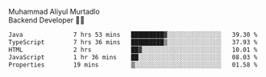 Muhammad Aliyul Murtadlo
<br>
Backend Developer 👨‍💻
<br>
<!--START_SECTION:waka-->

```txt
Java              7 hrs 53 mins   █████████▓░░░░░░░░░░░░░░░   39.30 %
TypeScript        7 hrs 36 mins   █████████▒░░░░░░░░░░░░░░░   37.93 %
HTML              2 hrs           ██▓░░░░░░░░░░░░░░░░░░░░░░   10.01 %
JavaScript        1 hr 36 mins    ██░░░░░░░░░░░░░░░░░░░░░░░   08.03 %
Properties        19 mins         ▒░░░░░░░░░░░░░░░░░░░░░░░░   01.58 %
```

<!--END_SECTION:waka-->
